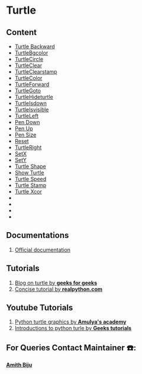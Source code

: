 # Turtle

## Content
- [Turtle Backward](https://github.com/CSI-SCT-SB/PY_XTREME/blob/main/turtle/SivaSankar_TurtleBackward.ipynb)
- [TurtleBgcolor]( https://github.com/Annamjohn/PY_XTREME/blob/main/turtle/SivaSankar_TurtleBgcolor.ipynb)
- [TurtleCircle](https://github.com/Annamjohn/PY_XTREME/blob/main/turtle/SivaSankar_TurtleCircle.ipynb)
- [TurtleClear](https://github.com/Annamjohn/PY_XTREME/blob/main/turtle/SivaSankar_TurtleClear.ipynb)
- [TurtleClearstamp](https://github.com/Annamjohn/PY_XTREME/blob/main/turtle/SivaSankar_TurtleClearstamp.ipynb)
- [TurtleColor](https://github.com/Annamjohn/PY_XTREME/blob/main/turtle/SivaSankar_TurtleColor.ipynb)
- [TurtleForward](https://github.com/Annamjohn/PY_XTREME/blob/main/turtle/SivaSankar_TurtleForward.ipynb)
- [TurtleGoto](https://github.com/Annamjohn/PY_XTREME/blob/main/turtle/SivaSankar_TurtleGoto.ipynb)
- [TurtleHideturtle](https://github.com/Annamjohn/PY_XTREME/blob/main/turtle/SivaSankar_TurtleHideturtle.ipynb)
- [TurtleIsdown](https://github.com/Annamjohn/PY_XTREME/blob/main/turtle/SivaSankar_TurtleIsdown.ipynb)
- [TurtleIsvisible](https://github.com/Annamjohn/PY_XTREME/blob/main/turtle/SivaSankar_TurtleIsvisible.ipynb)
- [TurtleLeft](https://github.com/Annamjohn/PY_XTREME/blob/main/turtle/SivaSankar_TurtleLeft.ipynb)
- [Pen Down](https://github.com/CSI-SCT-SB/PY_XTREME/blob/main/turtle/SivaSankar_TurtlePenDown.ipynb)
- [Pen Up](https://github.com/CSI-SCT-SB/PY_XTREME/blob/main/turtle/SivaSankar_TurtlePenUp.ipynb)
- [Pen Size](https://github.com/CSI-SCT-SB/PY_XTREME/blob/main/turtle/SivaSankar_TurtlePensize.ipynb)
- [Reset](https://github.com/CSI-SCT-SB/PY_XTREME/blob/main/turtle/SivaSankar_TurtleReset.ipynb)
- [TurtleRight](https://github.com/CSI-SCT-SB/PY_XTREME/blob/main/turtle/SivaSankar_TurtleRight.ipynb)
- [SetX](https://github.com/CSI-SCT-SB/PY_XTREME/blob/main/turtle/SivaSankar_TurtleSetX.ipynb)
- [SetY](https://github.com/CSI-SCT-SB/PY_XTREME/blob/main/turtle/SivaSankar_TurtleSetY.ipynb)
- [Turtle Shape](https://github.com/CSI-SCT-SB/PY_XTREME/blob/main/turtle/SivaSankar_TurtleShape.ipynb)
- [Show Turtle](https://github.com/CSI-SCT-SB/PY_XTREME/blob/main/turtle/SivaSankar_TurtleShowturtle.ipynb)
- [Turtle Speed](https://github.com/CSI-SCT-SB/PY_XTREME/blob/main/turtle/SivaSankar_TurtleSpeed.ipynb)
- [Turtle Stamp](https://github.com/CSI-SCT-SB/PY_XTREME/blob/main/turtle/SivaSankar_TurtleStamp.ipynb)
- [Turtle Xcor](https://github.com/CSI-SCT-SB/PY_XTREME/blob/main/turtle/SivaSankar_TurtleXcor.ipynb)
- []()
- []()
- []()
- []()


## Documentations
1. [Official documentation](https://docs.python.org/3/library/turtle.html)

## Tutorials
1. [Blog on turtle by **geeks for geeks**](https://www.geeksforgeeks.org/turtle-programming-python/)
1. [Concise tutorial by **realpython.com**](https://realpython.com/beginners-guide-python-turtle/)

## Youtube Tutorials
1. [Python turtle graphics by **Amulya's academy**](https://www.youtube.com/playlist?list=PLzgPDYo_3xumT2sfELR4_YV3aojaxkUC9)
1. [Introductions to python turle by **Geeks tutorials**](https://www.youtube.com/playlist?list=PLS9qLR8VoFA56NWSswK2daQSovI9QCpQE) 

## For Queries Contact Maintainer ☎️: 
[**Amith Biju**](https://wa.me/<+919526276014>)
